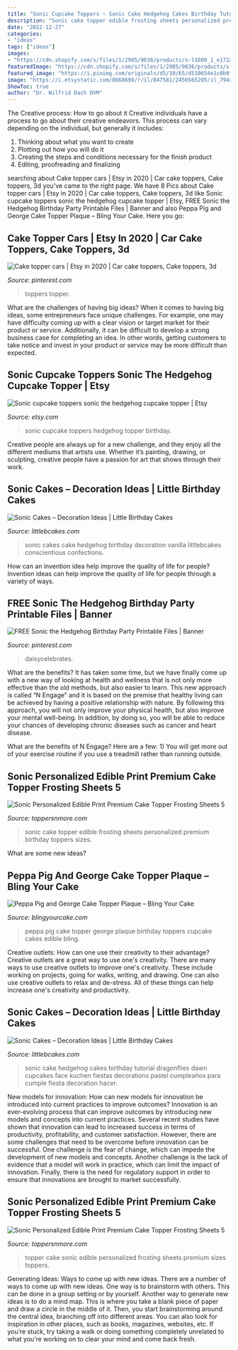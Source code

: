 ```yaml
---
title: "Sonic Cupcake Toppers ~ Sonic Cake Hedgehog Cakes Birthday Tutorial Dragonflies Dawn Cupcakes Face Kuchen Fiestas Decorations Pastel Cumpleaños Para Cumple Fiesta Decoration Hacer"
description: "Sonic cake topper edible frosting sheets personalized premium birthday toppers sizes"
date: "2022-12-27"
categories:
- "ideas"
tags: ["ideas"]
images:
- "https://cdn.shopify.com/s/files/1/2985/9636/products/s-l1600_1_e172a05a-950b-4005-87c7-506f0e18e827_1200x1200.jpg?v=1522716140"
featuredImage: "https://cdn.shopify.com/s/files/1/2985/9636/products/s-l1600_2_5c9961d4-429c-4375-87a8-7c02fdd6b7fb_1200x1200.jpg?v=1522716219"
featured_image: "https://i.pinimg.com/originals/d5/10/65/d510654e1c0b0fc596f5abf868758bb2.jpg"
image: "https://i.etsystatic.com/8668698/r/il/847581/2456565205/il_794xN.2456565205_p6fg.jpg"
ShowToc: true
author: "Dr. Wilfrid Dach DVM"
---
```



The Creative process: How to go about it
Creative individuals have a process to go about their creative endeavors. This process can vary depending on the individual, but generally it includes: 
1. Thinking about what you want to create 
2. Plotting out how you will do it 
3. Creating the steps and conditions necessary for the finish product 
4. Editing, proofreading and finalizing 

	

		
searching about Cake topper cars | Etsy in 2020 | Car cake toppers, Cake toppers, 3d you've came to the right page. We have 8 Pics about Cake topper cars | Etsy in 2020 | Car cake toppers, Cake toppers, 3d like Sonic cupcake toppers sonic the hedgehog cupcake topper | Etsy, FREE Sonic the Hedgehog Birthday Party Printable Files | Banner and also Peppa Pig and George Cake Topper Plaque – Bling Your Cake. Here you go:
		
    
## Cake Topper Cars | Etsy In 2020 | Car Cake Toppers, Cake Toppers, 3d

<img loading=lazy src="https://i.pinimg.com/originals/d5/10/65/d510654e1c0b0fc596f5abf868758bb2.jpg" onerror="this.onerror=null;this.src='https://tse4.mm.bing.net/th?id=OIP.HhPyThtz6-M0dDxbNICjVQHaMr&amp;pid=15.1';" alt="Cake topper cars | Etsy in 2020 | Car cake toppers, Cake toppers, 3d">

_Source: pinterest.com_

>toppers topper. 

	

What are the challenges of having big ideas?
When it comes to having big ideas, some entrepreneurs face unique challenges. For example, one may have difficulty coming up with a clear vision or target market for their product or service. Additionally, it can be difficult to develop a strong business case for completing an idea. In other words, getting customers to take notice and invest in your product or service may be more difficult than expected.

    
## Sonic Cupcake Toppers Sonic The Hedgehog Cupcake Topper | Etsy

<img loading=lazy src="https://i.etsystatic.com/8668698/r/il/847581/2456565205/il_794xN.2456565205_p6fg.jpg" onerror="this.onerror=null;this.src='https://tse1.mm.bing.net/th?id=OIP.tZiISKMjfVYK01fahjLD3AHaJ4&amp;pid=15.1';" alt="Sonic cupcake toppers sonic the hedgehog cupcake topper | Etsy">

_Source: etsy.com_

>sonic cupcake toppers hedgehog topper birthday. 

	

Creative people are always up for a new challenge, and they enjoy all the different mediums that artists use. Whether it’s painting, drawing, or sculpting, creative people have a passion for art that shows through their work.

    
## Sonic Cakes – Decoration Ideas | Little Birthday Cakes

<img loading=lazy src="http://www.littlebcakes.com/wp-content/uploads/2014/05/Sonic-Cakes-Photos.jpg" onerror="this.onerror=null;this.src='https://tse3.mm.bing.net/th?id=OIP.HFbFrbDJT_R_YKpoIxl7LgHaJ4&amp;pid=15.1';" alt="Sonic Cakes – Decoration Ideas | Little Birthday Cakes">

_Source: littlebcakes.com_

>sonic cakes cake hedgehog birthday decoration vanilla littlebcakes conscientious confections. 

	

How can an invention idea help improve the quality of life for people?
Invention ideas can help improve the quality of life for people through a variety of ways.

    
## FREE Sonic The Hedgehog Birthday Party Printable Files | Banner

<img loading=lazy src="https://i.pinimg.com/736x/f1/be/89/f1be899d2f233952614fbf94df0fec95.jpg" onerror="this.onerror=null;this.src='https://tse3.mm.bing.net/th?id=OIP.3r6B9qelfHe_mvAegDGf5QHaHa&amp;pid=15.1';" alt="FREE Sonic the Hedgehog Birthday Party Printable Files | Banner">

_Source: pinterest.com_

>daisycelebrates. 

	

What are the benefits?
It has taken some time, but we have finally come up with a new way of looking at health and wellness that is not only more effective than the old methods, but also easier to learn. This new approach is called “N Engage” and it is based on the premise that healthy living can be achieved by having a positive relationship with nature.
By following this approach, you will not only improve your physical health, but also improve your mental well-being. In addition, by doing so, you will be able to reduce your chances of developing chronic diseases such as cancer and heart disease.

What are the benefits of N Engage? Here are a few: 
        1) You will get more out of your exercise routine if you use a treadmill rather than running outside.

    
## Sonic Personalized Edible Print Premium Cake Topper Frosting Sheets 5

<img loading=lazy src="https://cdn.shopify.com/s/files/1/2985/9636/products/s-l1600_2_5c9961d4-429c-4375-87a8-7c02fdd6b7fb_1200x1200.jpg?v=1522716219" onerror="this.onerror=null;this.src='https://tse1.mm.bing.net/th?id=OIP.kqa9hoDUk_Ma_xHkpXEMEwHaFu&amp;pid=15.1';" alt="Sonic Personalized Edible Print Premium Cake Topper Frosting Sheets 5">

_Source: toppersnmore.com_

>sonic cake topper edible frosting sheets personalized premium birthday toppers sizes. 

	

What are some new ideas?
 

    
## Peppa Pig And George Cake Topper Plaque – Bling Your Cake

<img loading=lazy src="http://cdn.shopify.com/s/files/1/0789/4537/products/PEP-2_grande.jpg?v=1427857185" onerror="this.onerror=null;this.src='https://tse4.mm.bing.net/th?id=OIP.NffER-O1ZyUL2fUApz0yvgHaHa&amp;pid=15.1';" alt="Peppa Pig and George Cake Topper Plaque – Bling Your Cake">

_Source: blingyourcake.com_

>peppa pig cake topper george plaque birthday toppers cupcake cakes edible bling. 

	

Creative outlets: How can one use their creativity to their advantage?
Creative outlets are a great way to use one's creativity. There are many ways to use creative outlets to improve one's creativity. These include working on projects, going for walks, writing, and drawing. One can also use creative outlets to relax and de-stress. All of these things can help increase one's creativity and productivity.

    
## Sonic Cakes – Decoration Ideas | Little Birthday Cakes

<img loading=lazy src="http://www.littlebcakes.com/wp-content/uploads/2014/05/Sonic-Cake-Decorations.jpg" onerror="this.onerror=null;this.src='https://tse4.mm.bing.net/th?id=OIP.NgvQyUuNd6f8ucqFP5RhhAHaFj&amp;pid=15.1';" alt="Sonic Cakes – Decoration Ideas | Little Birthday Cakes">

_Source: littlebcakes.com_

>sonic cake hedgehog cakes birthday tutorial dragonflies dawn cupcakes face kuchen fiestas decorations pastel cumpleaños para cumple fiesta decoration hacer. 

	

New models for innovation: How can new models for innovation be introduced into current practices to improve outcomes?
Innovation is an ever-evolving process that can improve outcomes by introducing new models and concepts into current practices. Several recent studies have shown that innovation can lead to increased success in terms of productivity, profitability, and customer satisfaction. However, there are some challenges that need to be overcome before innovation can be successful. One challenge is the fear of change, which can impede the development of new models and concepts. Another challenge is the lack of evidence that a model will work in practice, which can limit the impact of innovation. Finally, there is the need for regulatory support in order to ensure that innovations are brought to market successfully.

    
## Sonic Personalized Edible Print Premium Cake Topper Frosting Sheets 5

<img loading=lazy src="https://cdn.shopify.com/s/files/1/2985/9636/products/s-l1600_1_e172a05a-950b-4005-87c7-506f0e18e827_1200x1200.jpg?v=1522716140" onerror="this.onerror=null;this.src='https://tse3.mm.bing.net/th?id=OIP.DBVP0XsFnvQGMSDl7dqOhwHaKX&amp;pid=15.1';" alt="Sonic Personalized Edible Print Premium Cake Topper Frosting Sheets 5">

_Source: toppersnmore.com_

>topper cake sonic edible personalized frosting sheets premium sizes toppers. 

	

Generating Ideas: Ways to come up with new ideas.
There are a number of ways to come up with new ideas. One way is to brainstorm with others. This can be done in a group setting or by yourself. Another way to generate new ideas is to do a mind map. This is where you take a blank piece of paper and draw a circle in the middle of it. Then, you start brainstorming around the central idea, branching off into different areas. You can also look for inspiration in other places, such as books, magazines, websites, etc. If you’re stuck, try taking a walk or doing something completely unrelated to what you’re working on to clear your mind and come back fresh.

